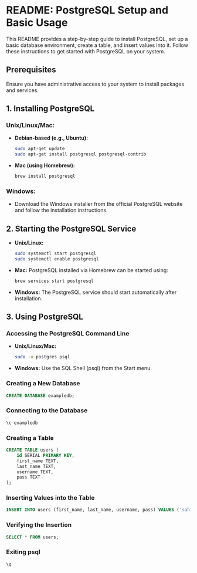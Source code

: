 # README: PostgreSQL Setup and Basic Usage

This README provides a step-by-step guide to install PostgreSQL, set up a basic database environment, create a table, and insert values into it. Follow these instructions to get started with PostgreSQL on your system.

## Prerequisites

Ensure you have administrative access to your system to install packages and services.

## 1. Installing PostgreSQL

### Unix/Linux/Mac:

- **Debian-based (e.g., Ubuntu):**
  ```bash
  sudo apt-get update
  sudo apt-get install postgresql postgresql-contrib
  ```


- **Mac (using Homebrew):**
  ```bash
  brew install postgresql
  ```

### Windows:

- Download the Windows installer from the official PostgreSQL website and follow the installation instructions.

## 2. Starting the PostgreSQL Service

- **Unix/Linux:**
  ```bash
  sudo systemctl start postgresql
  sudo systemctl enable postgresql
  ```

- **Mac:**
  PostgreSQL installed via Homebrew can be started using:
  ```bash
  brew services start postgresql
  ```

- **Windows:**
  The PostgreSQL service should start automatically after installation.

## 3. Using PostgreSQL

### Accessing the PostgreSQL Command Line

- **Unix/Linux/Mac:**
  ```bash
  sudo -u postgres psql
  ```

- **Windows:**
  Use the SQL Shell (psql) from the Start menu.

### Creating a New Database

```sql
CREATE DATABASE exampledb;
```

### Connecting to the Database

```sql
\c exampledb
```

### Creating a Table

```sql
CREATE TABLE users (
    id SERIAL PRIMARY KEY,
    first_name TEXT,
    last_name TEXT,
    username TEXT,
    pass TEXT
);
```

### Inserting Values into the Table

```sql
INSERT INTO users (first_name, last_name, username, pass) VALUES ('sahil', 'khan', 'sahilkhan', '123');
```

### Verifying the Insertion

```sql
SELECT * FROM users;
```

### Exiting psql

```sql
\q
```